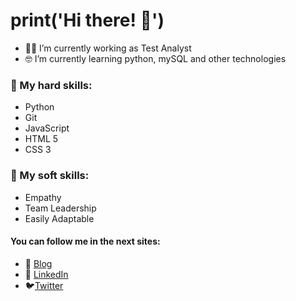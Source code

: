# print('Hi there! 👋')

- 👨‍💻 I’m currently working as Test Analyst
- 🤓 I’m currently learning python, mySQL and other technologies

### 💪 My hard skills:
- Python
- Git
- JavaScript
- HTML 5
- CSS 3

### 👥 My soft skills:
- Empathy
- Team Leadership
- Easily Adaptable

#### You can follow me in the next sites:
- 📝 [Blog](https://tomasmoralesvera.blogspot.com/ "Blog")
- 💼 [LinkedIn](https://www.linkedin.com/in/tomasmoralesvera/ "LinkedIn")
- 🐦[Twitter](https://twitter.com/moralestomm "Twitter")
